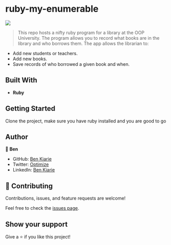 # ruby-my-enumerable
![](https://img.shields.io/badge/Microverse-blueviolet)

> This repo hosts a nifty ruby program for a library at the OOP University. 
> The program allows you to record what books are in the library and who borrows them. The app allows the librarian to:

- Add new students or teachers.
- Add new books.
- Save records of who borrowed a given book and when.


## Built With

- **Ruby**
  
## Getting Started

Clone the project, make sure you have ruby installed and you are good to go

## Author

👤 **Ben**

- GitHub: [Ben Kiarie](https://github.com/Benmuiruri)
- Twitter: [Optimize](https://twitter.com/_optimize)
- LinkedIn: [Ben Kiarie](https://www.linkedin.com/in/benjamin-kiarie-180b66149/)

## 🤝 Contributing

Contributions, issues, and feature requests are welcome!

Feel free to check the [issues page](https://github.com/Benmuiruri/ruby-school-library/issues).

## Show your support

Give a ⭐️ if you like this project!
